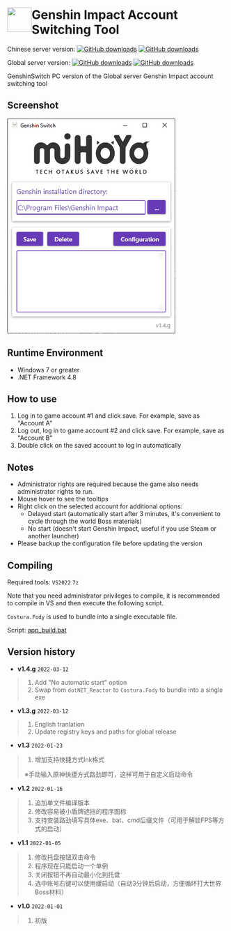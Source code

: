 # <img src="src/Resources/YunjinSideFace.png" width = "56" height = "56" alt="" align="left" /> Genshin Impact Account Switching Tool

Chinese server version:
[![GitHub downloads](https://img.shields.io/github/downloads/emako/genshin-switch/total)](https://github.com/emako/genshin-switch/releases)
[![GitHub downloads](https://img.shields.io/github/downloads/emako/genshin-switch/latest/total)](https://github.com/emako/genshin-switch/releases)

Global server version:
[![GitHub downloads](https://img.shields.io/github/downloads/jomata/genshin-switch/total)](https://github.com/jomata/genshin-switch/releases)
[![GitHub downloads](https://img.shields.io/github/downloads/jomata/genshin-switch/latest/total)](https://github.com/jomata/genshin-switch/releases)


GenshinSwitch
PC version of the Global server Genshin Impact account switching tool

## Screenshot

![main](screen-shot/main.png)

## Runtime Environment

-  Windows 7 or greater
- .NET Framework 4.8

## How to use

1. Log in to game account #1 and click save. For example, save as "Account A"
2. Log out, log in to game account #2 and click save. For example, save as "Account B"
3. Double click on the saved account to log in automatically

## Notes

- Administrator rights are required because the game also needs administrator rights to run.
- Mouse hover to see the tooltips
- Right click on the selected account for additional options: 
    - Delayed start (automatically start after 3 minutes, it's convenient to cycle through the world Boss materials)
    - No start (doesn't start Genshin Impact, useful if you use Steam or another launcher)
- Please backup the configuration file before updating the version

## Compiling

Required tools: `VS2022` `7z`

Note that you need administrator privileges to compile, it is recommended to compile in VS and then execute the following script.

`Costura.Fody` is used to bundle into a single executable file.

Script: [app_build.bat](app_build.bat)

## Version history

- **v1.4.g**  `2022-03-12`
> 1. Add "No automatic start" option
> 1. Swap from `dotNET_Reactor` to `Costura.Fody` to bundle into a single exe

- **v1.3.g**  `2022-03-12`

> 1. English tranlation
> 1. Update registry keys and paths for global release

- **v1.3**  `2022-01-23`

>1. 增加支持快捷方式lnk格式
>
>   ※手动输入原神快捷方式路劲即可，这样可用于自定义启动命令

- **v1.2**  `2022-01-16`

> 1. 追加单文件编译版本
> 1. 修改容易被小盾牌遮挡的程序图标
> 1. 支持安装路劲填写具体exe、bat、cmd后缀文件（可用于解锁FPS等方式的启动）

- **v1.1**  `2022-01-05`

>1. 修改托盘按钮双击命令
>2. 程序现在只能启动一个单例
>3. 关闭按钮不再自动最小化到托盘
>4. 选中账号右键可以使用缓启动（自动3分钟后启动，方便循环打大世界Boss材料）

- **v1.0**  `2022-01-01`

>1. 初版


